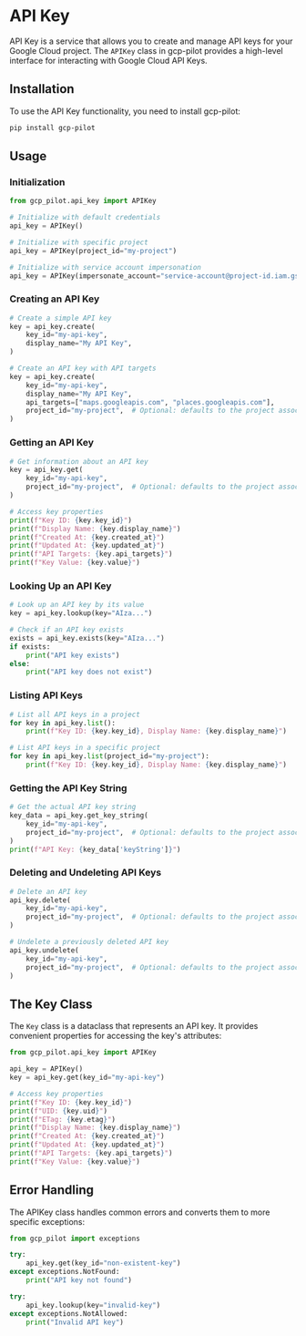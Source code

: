 # API Key

API Key is a service that allows you to create and manage API keys for your Google Cloud project. The `APIKey` class in gcp-pilot provides a high-level interface for interacting with Google Cloud API Keys.

## Installation

To use the API Key functionality, you need to install gcp-pilot:

```bash
pip install gcp-pilot
```

## Usage

### Initialization

```python
from gcp_pilot.api_key import APIKey

# Initialize with default credentials
api_key = APIKey()

# Initialize with specific project
api_key = APIKey(project_id="my-project")

# Initialize with service account impersonation
api_key = APIKey(impersonate_account="service-account@project-id.iam.gserviceaccount.com")
```

### Creating an API Key

```python
# Create a simple API key
key = api_key.create(
    key_id="my-api-key",
    display_name="My API Key",
)

# Create an API key with API targets
key = api_key.create(
    key_id="my-api-key",
    display_name="My API Key",
    api_targets=["maps.googleapis.com", "places.googleapis.com"],
    project_id="my-project",  # Optional: defaults to the project associated with credentials
)
```

### Getting an API Key

```python
# Get information about an API key
key = api_key.get(
    key_id="my-api-key",
    project_id="my-project",  # Optional: defaults to the project associated with credentials
)

# Access key properties
print(f"Key ID: {key.key_id}")
print(f"Display Name: {key.display_name}")
print(f"Created At: {key.created_at}")
print(f"Updated At: {key.updated_at}")
print(f"API Targets: {key.api_targets}")
print(f"Key Value: {key.value}")
```

### Looking Up an API Key

```python
# Look up an API key by its value
key = api_key.lookup(key="AIza...")

# Check if an API key exists
exists = api_key.exists(key="AIza...")
if exists:
    print("API key exists")
else:
    print("API key does not exist")
```

### Listing API Keys

```python
# List all API keys in a project
for key in api_key.list():
    print(f"Key ID: {key.key_id}, Display Name: {key.display_name}")

# List API keys in a specific project
for key in api_key.list(project_id="my-project"):
    print(f"Key ID: {key.key_id}, Display Name: {key.display_name}")
```

### Getting the API Key String

```python
# Get the actual API key string
key_data = api_key.get_key_string(
    key_id="my-api-key",
    project_id="my-project",  # Optional: defaults to the project associated with credentials
)
print(f"API Key: {key_data['keyString']}")
```

### Deleting and Undeleting API Keys

```python
# Delete an API key
api_key.delete(
    key_id="my-api-key",
    project_id="my-project",  # Optional: defaults to the project associated with credentials
)

# Undelete a previously deleted API key
api_key.undelete(
    key_id="my-api-key",
    project_id="my-project",  # Optional: defaults to the project associated with credentials
)
```

## The Key Class

The `Key` class is a dataclass that represents an API key. It provides convenient properties for accessing the key's attributes:

```python
from gcp_pilot.api_key import APIKey

api_key = APIKey()
key = api_key.get(key_id="my-api-key")

# Access key properties
print(f"Key ID: {key.key_id}")
print(f"UID: {key.uid}")
print(f"ETag: {key.etag}")
print(f"Display Name: {key.display_name}")
print(f"Created At: {key.created_at}")
print(f"Updated At: {key.updated_at}")
print(f"API Targets: {key.api_targets}")
print(f"Key Value: {key.value}")
```

## Error Handling

The APIKey class handles common errors and converts them to more specific exceptions:

```python
from gcp_pilot import exceptions

try:
    api_key.get(key_id="non-existent-key")
except exceptions.NotFound:
    print("API key not found")

try:
    api_key.lookup(key="invalid-key")
except exceptions.NotAllowed:
    print("Invalid API key")
```